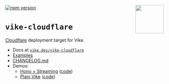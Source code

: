 [<img src="https://vike.dev/vike-readme.svg" align="right" height="90">](https://vike.dev)
[![npm version](https://img.shields.io/npm/v/vike-cloudflare)](https://www.npmjs.com/package/vike-cloudflare)

# `vike-cloudflare`

[Cloudflare](https://pages.cloudflare.com/) deployment target for Vike.

- Docs at [`vike.dev/vike-cloudflare`](https://vike.dev/vike-cloudflare)
- [Examples](https://github.com/vikejs/vike-cloudflare/tree/main/examples)
- [CHANGELOG.md](https://github.com/vikejs/vike-cloudflare/tree/main/CHANGELOG.md)
- Demos:
  - [Hono + Streaming](https://vike-clouflare-hono.pages.dev/) ([code](https://github.com/vikejs/vike-cloudflare/tree/main/examples/hono-app))
  - [Plain Vike](https://vike-clouflare-vike.pages.dev/) ([code](https://github.com/vikejs/vike-cloudflare/tree/main/examples/vike-app))
